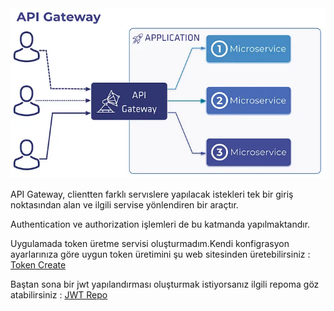 <img src="apigetway.webp">

<p>API Gateway, clientten farklı servıslere yapılacak istekleri tek bir giriş noktasından alan ve ilgili servise yönlendiren bir araçtır.</p>
<p>Authentication ve authorization işlemleri de bu katmanda yapılmaktandır.</p>

<p>Uygulamada token üretme servisi oluşturmadım.Kendi konfigrasyon ayarlarınıza göre uygun token üretimini şu web sitesinden üretebilirsiniz : <a href="http://jwtbuilder.jamiekurtz.com/">Token Create</a></p>
<p>Baştan sona bir jwt yapılandırması oluşturmak istiyorsanız ilgili repoma göz atabilirsiniz : <a href="https://github.com/enesaktas10/JWT-Authentication-Asp.Net-Core">JWT Repo</a></p>
